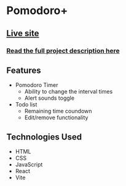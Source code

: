 # Pomodoro+

## [Live site](https://pomodoro-plus-iota.vercel.app/)

### [Read the full project description here](https://www.raglandconnor.com/projects/todo-list)

## Features

-   Pomodoro Timer
    -   Ability to change the interval times
    -   Alert sounds toggle
-   Todo list
    -   Remaining time coundown
    -   Edit/remove functionality

## Technologies Used

-   HTML
-   CSS
-   JavaScript
-   React
-   Vite
